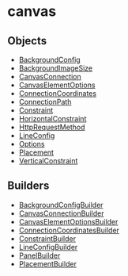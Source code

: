 # canvas

## Objects

 * <span class="badge object-type-interface"></span> [BackgroundConfig](./object-BackgroundConfig.md)
 * <span class="badge object-type-enum"></span> [BackgroundImageSize](./object-BackgroundImageSize.md)
 * <span class="badge object-type-interface"></span> [CanvasConnection](./object-CanvasConnection.md)
 * <span class="badge object-type-interface"></span> [CanvasElementOptions](./object-CanvasElementOptions.md)
 * <span class="badge object-type-interface"></span> [ConnectionCoordinates](./object-ConnectionCoordinates.md)
 * <span class="badge object-type-enum"></span> [ConnectionPath](./object-ConnectionPath.md)
 * <span class="badge object-type-interface"></span> [Constraint](./object-Constraint.md)
 * <span class="badge object-type-enum"></span> [HorizontalConstraint](./object-HorizontalConstraint.md)
 * <span class="badge object-type-enum"></span> [HttpRequestMethod](./object-HttpRequestMethod.md)
 * <span class="badge object-type-interface"></span> [LineConfig](./object-LineConfig.md)
 * <span class="badge object-type-interface"></span> [Options](./object-Options.md)
 * <span class="badge object-type-interface"></span> [Placement](./object-Placement.md)
 * <span class="badge object-type-enum"></span> [VerticalConstraint](./object-VerticalConstraint.md)
## Builders

 * <span class="badge builder"></span> [BackgroundConfigBuilder](./builder-BackgroundConfigBuilder.md)
 * <span class="badge builder"></span> [CanvasConnectionBuilder](./builder-CanvasConnectionBuilder.md)
 * <span class="badge builder"></span> [CanvasElementOptionsBuilder](./builder-CanvasElementOptionsBuilder.md)
 * <span class="badge builder"></span> [ConnectionCoordinatesBuilder](./builder-ConnectionCoordinatesBuilder.md)
 * <span class="badge builder"></span> [ConstraintBuilder](./builder-ConstraintBuilder.md)
 * <span class="badge builder"></span> [LineConfigBuilder](./builder-LineConfigBuilder.md)
 * <span class="badge builder"></span> [PanelBuilder](./builder-PanelBuilder.md)
 * <span class="badge builder"></span> [PlacementBuilder](./builder-PlacementBuilder.md)
